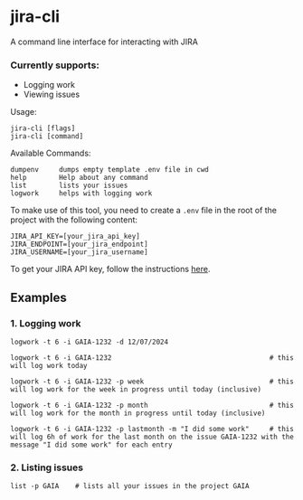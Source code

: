 # jira-cli
A command line interface for interacting with JIRA

### Currently supports:
- Logging work
- Viewing issues

Usage:
```
jira-cli [flags]
jira-cli [command]
```

Available Commands:
```
dumpenv     dumps empty template .env file in cwd
help        Help about any command
list        lists your issues
logwork     helps with logging work
```

To make use of this tool, you need to create a `.env` file in the root of the project with the following content:
```
JIRA_API_KEY=[your_jira_api_key]
JIRA_ENDPOINT=[your_jira_endpoint]
JIRA_USERNAME=[your_jira_username]
```

To get your JIRA API key, follow the instructions [here](https://support.atlassian.com/atlassian-account/docs/manage-api-tokens-for-your-atlassian-account/).

## Examples

### 1. Logging work
```
logwork -t 6 -i GAIA-1232 -d 12/07/2024

logwork -t 6 -i GAIA-1232                                       # this will log work today

logwork -t 6 -i GAIA-1232 -p week                               # this will log work for the week in progress until today (inclusive)

logwork -t 6 -i GAIA-1232 -p month                              # this will log work for the month in progress until today (inclusive)

logwork -t 6 -i GAIA-1232 -p lastmonth -m "I did some work"     # this will log 6h of work for the last month on the issue GAIA-1232 with the message "I did some work" for each entry

```

### 2. Listing issues
```
list -p GAIA    # lists all your issues in the project GAIA
```
